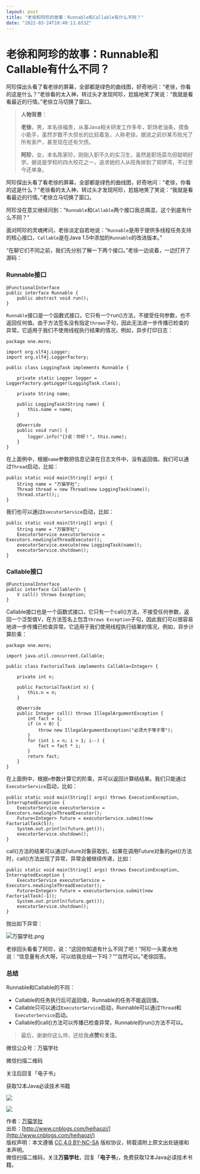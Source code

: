 ```yaml
---
layout: post
title: "老徐和阿珍的故事：Runnable和Callable有什么不同？"
date: "2022-03-24T10:40:11.653Z"
---
```

老徐和阿珍的故事：Runnable和Callable有什么不同？
================================

阿珍探出头看了看老徐的屏幕，全部都是绿色的曲线图，好奇地问：“老徐，你看的这是什么？”老徐看的太入神，转过头才发现阿珍，尬尴地笑了笑说：“我就是看看最近的行情。”老徐立马切换了窗口。

> **人物背景**：
> 
> **老徐**，男，本名徐福贵，从事Java相关研发工作多年，职场老油条，摸鱼小能手，虽然岁数不大但长的比较着急，人称老徐。据说之前炒某币败光了所有家产，甚至现在还有欠债。
> 
> **阿珍**，女，本名陈家珍，刚刚入职不久的实习生，虽然是职场菜鸟但聪明好学。据说是学校的四大校花之一，追求她的人从旺角排到了铜锣湾，不过至今还单身。

阿珍探出头看了看老徐的屏幕，全部都是绿色的曲线图，好奇地问：“老徐，你看的这是什么？”老徐看的太入神，转过头才发现阿珍，尬尴地笑了笑说：“我就是看看最近的行情。”老徐立马切换了窗口。

阿珍没在意又继续问到：“`Runnable`和`Callable`两个接口我总搞混，这个到底有什么不同？”

面对阿珍的灵魂拷问，老徐淡定自若地说：“`Runnable`是用于提供多线程任务支持的核心接口，`Callable`是在Java 1.5中添加的`Runnable`的改进版本。”

“在聊它们不同之前，我们先分别了解一下两个接口。”老徐一边说着，一边打开了源码：

### Runnable接口

    @FunctionalInterface
    public interface Runnable {
        public abstract void run();
    }
    

`Runnable`接口是一个函数式接口，它只有一个run()方法，不接受任何参数，也不返回任何值。由于方法签名没有指定`throws`子句，因此无法进一步传播已检查的异常。它适用于我们不使用线程执行结果的情况，例如，异步打印日志：

    package one.more;
    
    import org.slf4j.Logger;
    import org.slf4j.LoggerFactory;
    
    public class LoggingTask implements Runnable {
    
        private static Logger logger = LoggerFactory.getLogger(LoggingTask.class);
    
        private String name;
    
        public LoggingTask(String name) {
            this.name = name;
        }
    
        @Override
        public void run() {
            logger.info("{}说：你好！", this.name);
        }
    }
    

在上面例中，根据`name`参数把信息记录在日志文件中，没有返回值。我们可以通过`Thread`启动，比如：

    public static void main(String[] args) {
        String name = "万猫学社";
        Thread thread = new Thread(new LoggingTask(name));
        thread.start();;
    }
    

我们也可以通过`ExecutorService`启动，比如：

    public static void main(String[] args) {
        String name = "万猫学社";
        ExecutorService executorService = Executors.newSingleThreadExecutor();
        executorService.execute(new LoggingTask(name));
        executorService.shutdown();
    }
    

### Callable接口

    @FunctionalInterface
    public interface Callable<V> {
        V call() throws Exception;
    }
    

Callable接口也是一个函数式接口，它只有一个call()方法，不接受任何参数，返回一个泛型值V，在方法签名上包含`throws Exception`子句，因此我们可以很容易地进一步传播已检查异常。它适用于我们使用线程执行结果的情况，例如，异步计算阶乘：

    package one.more;
    
    import java.util.concurrent.Callable;
    
    public class FactorialTask implements Callable<Integer> {
    
        private int n;
    
        public FactorialTask(int n) {
            this.n = n;
        }
    
        @Override
        public Integer call() throws IllegalArgumentException {
            int fact = 1;
            if (n < 0) {
                throw new IllegalArgumentException("必须大于等于零");
            }
            for (int i = n; i > 1; i--) {
                fact = fact * i;
            }
            return fact;
        }
    }
    

在上面例中，根据`n`参数计算它的阶乘，并可以返回计算结结果。我们只能通过`ExecutorService`启动，比如：

    public static void main(String[] args) throws ExecutionException, InterruptedException {
        ExecutorService executorService = Executors.newSingleThreadExecutor();
        Future<Integer> future = executorService.submit(new FactorialTask(5));
        System.out.println(future.get());
        executorService.shutdown();
    }
    

call()方法的结果可以通过Future对象获取到，如果在调用Future对象的get()方法时，call()方法出现了异常，异常会被继续传递，比如：

    public static void main(String[] args) throws ExecutionException, InterruptedException {
        ExecutorService executorService = Executors.newSingleThreadExecutor();
        Future<Integer> future = executorService.submit(new FactorialTask(-1));
        System.out.println(future.get());
        executorService.shutdown();
    }
    

抛出如下异常：

![万猫学社.png](https://img2022.cnblogs.com/other/145687/202203/145687-20220324151335164-1773127810.png)

老徐回头看看了阿珍，说：“这回你知道有什么不同了吧！”阿珍一头雾水地说：“信息量有点大呀，可以给我总结一下吗？”“当然可以。”老徐回答。

### 总结

Runnable和Callable的不同：

*   Callable的任务执行后可返回值，Runnable的任务不能返回值。
*   Callable只可以通过`ExecutorService`启动，Runnable可以通过`Thread`和`ExecutorService`启动。
*   Callable的call()方法可以传播已检查异常，Runnable的run()方法不可以。

> 最后，谢谢你这么帅，还给我**点赞**和**关注**。

微信公众号：万猫学社

微信扫描二维码

关注后回复「电子书」

获取12本Java必读技术书籍

![](https://images.cnblogs.com/cnblogs_com/heihaozi/1575453/o_onemore.jpg)

![](https://images.cnblogs.com/cnblogs_com/heihaozi/1575453/o_onemore.jpg)

作者：[万猫学社](http://www.cnblogs.com/heihaozi/)  
出处：[http://www.cnblogs.com/heihaozi/](http://www.cnblogs.com/heihaozi/)  
版权声明：本文遵循 [CC 4.0 BY-NC-SA](http://creativecommons.org/licenses/by-nc-sa/4.0/) 版权协议，转载请附上原文出处链接和本声明。  
微信扫描二维码，关注**万猫学社**，回复「**电子书**」，免费获取12本Java必读技术书籍。